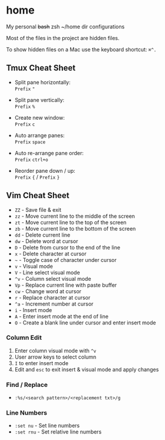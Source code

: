 # home

My personal ~~bash~~ zsh ~/home dir configurations

Most of the files in the project are hidden files.

To show hidden files on a Mac use the keyboard shortcut:
`⌘^.`

## Tmux Cheat Sheet

* Split pane horizontally:
  <br>`Prefix` `"`
  
* Split pane vertically:
  <br>`Prefix` `%`
  
* Create new window:
  <br>`Prefix` `c`
  
* Auto arrange panes:
  <br>`Prefix` `space`
  
* Auto re-arrange pane order:
  <br>`Prefix` `ctrl+o`

* Reorder pane down / up:
  <br>`Prefix` `{` / `Prefix` `}`

## Vim Cheat Sheet

* `ZZ` - Save file & exit
* `zz` - Move current line to the middle of the screen
* `zt` - Move current line to the top of the screen
* `zb` - Move current line to the bottom of the screen
* `dd` - Delete current line
* `dw` - Delete word at cursor
* `D`  - Delete from cursor to the end of the line
* `x`  - Delete character at cursor
* `~`  - Toggle case of character under cursor
* `v`  - Visual mode
* `V`  - Line select visual mode
* `^v` - Column select visual mode
* `Vp` - Replace current line with paste buffer
* `cw` - Change word at cursor
* `r`  - Replace character at cursor
* `^a` - Increment number at cursor
* `i`  - Insert mode
* `A`  - Enter insert mode at the end of line
* `O`  - Create a blank line under cursor and enter insert mode

### Column Edit

1. Enter column visual mode with `^v`
1. User arrow keys to select column
1. `I` to enter insert mode
1. Edit and `esc` to exit insert & visual mode and apply changes 

### Find / Replace

* `:%s/<search pattern>/<replacement txt>/g`

### Line Numbers

* `:set nu` - Set line numbers
* `:set rnu` - Set relative line numbers

